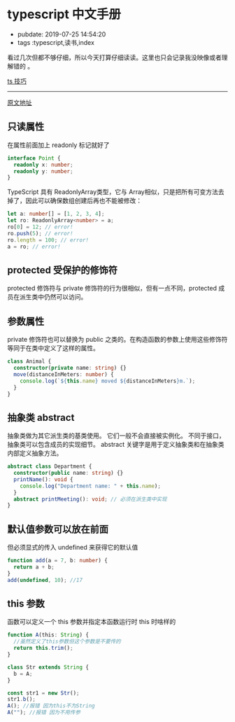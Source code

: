 # typescript 中文手册

- pubdate: 2019-07-25 14:54:20
- tags :typescript,读书,index

看过几次但都不够仔细，所以今天打算仔细读读。这里也只会记录我没映像或者理解错的 。

[ts 技巧](./ts技巧)

---

[原文地址](https://typescript.bootcss.com/interfaces.html)

## 只读属性

在属性前面加上 readonly 标记就好了

```typescript
interface Point {
  readonly x: number;
  readonly y: number;
}
```

TypeScript 具有 ReadonlyArray<T>类型，它与 Array<T>相似，只是把所有可变方法去掉了，因此可以确保数组创建后再也不能被修改：

```typescript
let a: number[] = [1, 2, 3, 4];
let ro: ReadonlyArray<number> = a;
ro[0] = 12; // error!
ro.push(5); // error!
ro.length = 100; // error!
a = ro; // error!
```

## protected 受保护的修饰符

protected 修饰符与 private 修饰符的行为很相似，但有一点不同，protected 成员在派生类中仍然可以访问。

## 参数属性

private 修饰符也可以替换为 public 之类的。在构造函数的参数上使用这些修饰符等同于在类中定义了这样的属性。

```typescript {run}
class Animal {
  constructor(private name: string) {}
  move(distanceInMeters: number) {
    console.log(`${this.name} moved ${distanceInMeters}m.`);
  }
}
```

## 抽象类 abstract

抽象类做为其它派生类的基类使用。 它们一般不会直接被实例化。 不同于接口，抽象类可以包含成员的实现细节。 abstract 关键字是用于定义抽象类和在抽象类内部定义抽象方法。

```typescript
abstract class Department {
  constructor(public name: string) {}
  printName(): void {
    console.log("Department name: " + this.name);
  }
  abstract printMeeting(): void; // 必须在派生类中实现
}
```

## 默认值参数可以放在前面

但必须显式的传入 undefined 来获得它的默认值

```typescript
function add(a = 7, b: number) {
  return a + b;
}
add(undefined, 10); //17
```

## this 参数

函数可以定义一个 this 参数并指定本函数运行时 this 时啥样的

```typescript
function A(this: String) {
  //虽然定义了this参数但这个参数是不要传的
  return this.trim();
}

class Str extends String {
  b = A;
}

const str1 = new Str();
str1.b();
A(); //报错 因为this不为String
A(""); //报错 因为不用传参
```
